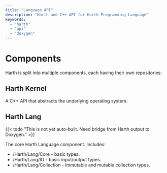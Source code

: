 ```yaml
---
title: "Language API"
description: "Harth and C++ API for Harth Programming Language"
keywords: 
  - "harth"
  - "api"
  - "doxygen"
---
```


# Components

Harth is split into multiple components, each having their own repositories:

## Harth Kernel

A C++ API that abstracts the underlying operating system.

## Harth Lang

{{< todo "This is not yet auto-built. Need bridge from Harth output to Doxygen." >}}

The core Harth Language component. Includes:

* /Harth/Lang/Core - basic types.
* /Harth/Lang/IO - basic input/output types.
* /Harth/Lang/Collection - immutable and mutable collection types.

